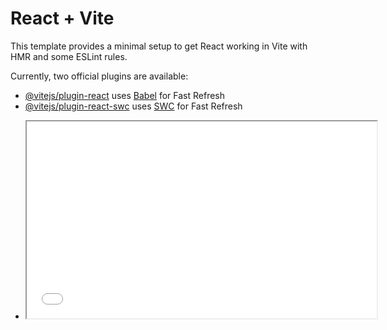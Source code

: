 # React + Vite

This template provides a minimal setup to get React working in Vite with HMR and some ESLint rules.

Currently, two official plugins are available:

- [@vitejs/plugin-react](https://github.com/vitejs/vite-plugin-react/blob/main/packages/plugin-react/README.md) uses [Babel](https://babeljs.io/) for Fast Refresh
- [@vitejs/plugin-react-swc](https://github.com/vitejs/vite-plugin-react-swc) uses [SWC](https://swc.rs/) for Fast Refresh

 * <iframe 
       width="560"
       height="315" 
       src={"https://www.youtube.com/embed/"+videoId+"?si=aEEi__lpJpC8GCFp"}
       title="YouTube video player" 
       allow="accelerometer; autoplay; clipboard-write; encrypted-media; gyroscope; picture-in-picture; web-share" 
       allowFullScreen></iframe>
